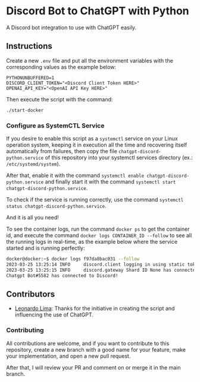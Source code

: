 # Discord Bot to ChatGPT with Python

A Discord bot integration to use with ChatGPT easily.

## Instructions

Create a new `.env` file and put all the environment variables with the corresponding values as the example below:

```dotenv
PYTHONUNBUFFERED=1
DISCORD_CLIENT_TOKEN="<Discord Client Token HERE>"
OPENAI_API_KEY="<OpenAI API Key HERE>"
```

Then execute the script with the command:

```bash
./start-docker
```

### Configure as SystemCTL Service

If you desire to enable this script as a `systemctl` service on your Linux operation system, keeping it in execution all the time and recovering itself automatically from failures, then copy the file `chatgpt-discord-python.service` of this repository into your systemctl services directory (ex.: `/etc/systemd/system`).

After that, enable it with the command `systemctl enable chatgpt-discord-python.service` and finally start it with the command `systemctl start chatgpt-discord-python.service`.

To check if the service is running correctly, use the command `systemctl status chatgpt-discord-python.service`.

And it is all you need!

To see the container logs, run the command `docker ps` to get the container id, and execute the command `docker logs CONTAINER_ID --follow` to see all the running logs in real-time, as the example below where the service started and is running perfectly:

```bash
docker@docker:~$ docker logs f97da8bac031 --follow
2023-03-25 13:25:14 INFO     discord.client logging in using static token
2023-03-25 13:25:15 INFO     discord.gateway Shard ID None has connected to Gateway (Session ID: 538bf54f6cf1f93b3dcca).
Chatgpt Bot#5582 has connected to Discord!
```

## Contributors

* [Leonardo Lima](https://github.com/leop25): Thanks for the initiative in creating the script and influencing the use of ChatGPT.

### Contributing

All contributions are welcome, and if you want to contribute to this repository, create a new branch with a good name for your feature, make your implementation, and open a new pull request.

After that, I will review your PR and comment on or merge it in the main branch.
